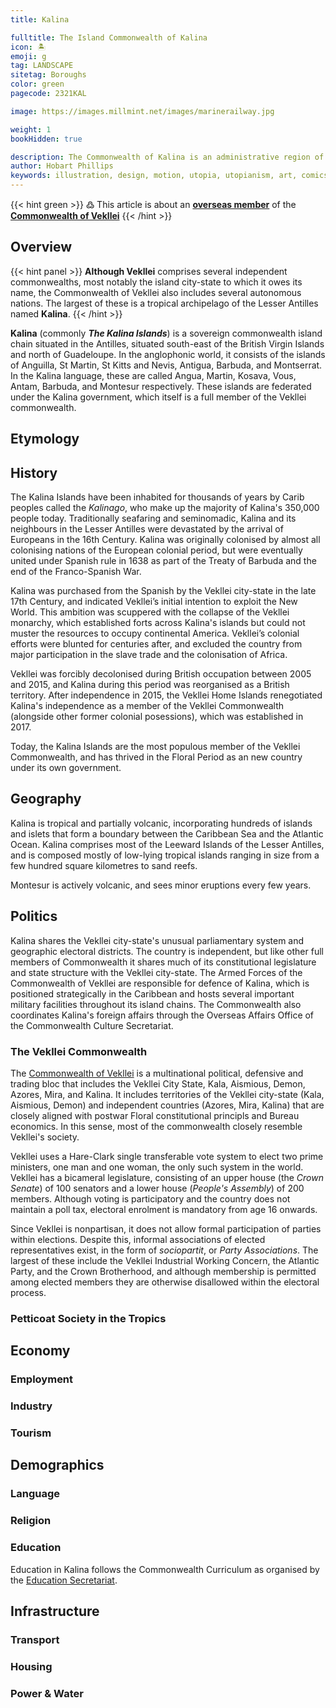 ```yaml
---
title: Kalina

fulltitle: The Island Commonwealth of Kalina
icon: 🏝
emoji: g
tag: LANDSCAPE
sitetag: Boroughs
color: green
pagecode: 2321KAL

image: https://images.millmint.net/images/marinerailway.jpg

weight: 1
bookHidden: true

description: The Commonwealth of Kalina is an administrative region of the Commonwealth of Vekllei, a utopian country created by Hobart Phillips.
author: Hobart Phillips
keywords: illustration, design, motion, utopia, utopianism, art, comics, comic, hobart, phillips, vekllei, millmint
---
```

{{< hint green >}}
߷ This article is about an [**overseas member**](/utopia/vekllei/#administrative-divisions) of the [**Commonwealth of Vekllei**](/utopia/vekllei)
{{< /hint >}}

## Overview

{{< hint panel >}}
**Although Vekllei** comprises several independent commonwealths, most notably the island city-state to which it owes its name, the Commonwealth of Vekllei also includes several autonomous nations. The largest of these is a tropical archipelago of the Lesser Antilles named **Kalina**.
{{< /hint >}}

**Kalina** (commonly ***The Kalina Islands***) is a sovereign commonwealth island chain situated in the Antilles, situated south-east of the British Virgin Islands and north of Guadeloupe. In the anglophonic world, it consists of the islands of Anguilla, St Martin, St Kitts and Nevis, Antigua, Barbuda, and Montserrat. In the Kalina language, these are called Angua, Martin, Kosava, Vous, Antam, Barbuda, and Montesur respectively. These islands are federated under the Kalina government, which itself is a full member of the Vekllei commonwealth.


## Etymology

## History

The Kalina Islands have been inhabited for thousands of years by Carib peoples called the *Kalinago*, who make up the majority of Kalina's 350,000 people today. Traditionally seafaring and seminomadic, Kalina and its neighbours in the Lesser Antilles were devastated by the arrival of Europeans in the 16th Century. Kalina was originally colonised by almost all colonising nations of the European colonial period, but were eventually united under Spanish rule in 1638 as part of the Treaty of Barbuda and the end of the Franco-Spanish War.

Kalina was purchased from the Spanish by the Vekllei city-state in the late 17th Century, and indicated Vekllei’s initial intention to exploit the New World. This ambition was scuppered with the collapse of the Vekllei monarchy, which established forts across Kalina's islands but could not muster the resources to occupy continental America. Vekllei’s colonial efforts were blunted for centuries after, and excluded the country from major participation in the slave trade and the colonisation of Africa.

Vekllei was forcibly decolonised during British occupation between 2005 and 2015, and Kalina during this period was reorganised as a British territory. After independence in 2015, the Vekllei Home Islands renegotiated Kalina's independence as a member of the Vekllei Commonwealth (alongside other former colonial posessions), which was established in 2017.

Today, the Kalina Islands are the most populous member of the Vekllei Commonwealth, and has thrived in the Floral Period as an new country under its own government. 


## Geography

Kalina is tropical and partially volcanic, incorporating hundreds of islands and islets that form a boundary between the Caribbean Sea and the Atlantic Ocean. Kalina comprises most of the Leeward Islands of the Lesser Antilles, and is composed mostly of low-lying tropical islands ranging in size from a few hundred square kilometres to sand reefs. 

Montesur is actively volcanic, and sees minor eruptions every few years.

## Politics

Kalina shares the Vekllei city-state's unusual parliamentary system and geographic electoral districts. The country is independent, but like other full members of Commonwealth it shares much of its constitutional legislature and state structure with the Vekllei city-state. The Armed Forces of the Commonwealth of Vekllei are responsible for defence of Kalina, which is positioned strategically in the Caribbean and hosts several important military facilities throughout its island chains. The Commonwealth also coordinates Kalina's foreign affairs through the Overseas Affairs Office of the Commonwealth Culture Secretariat.

### The Vekllei Commonwealth

The [Commonwealth of Vekllei](/utopia/society/government/#parliament-of-the-commonwealth) is a multinational political, defensive and trading bloc that includes the Vekllei City State, Kala, Aismious, Demon, Azores, Mira, and Kalina. It includes territories of the Vekllei city-state (Kala, Aismious, Demon) and independent countries (Azores, Mira, Kalina) that are closely aligned with postwar Floral constitutional principls and Bureau economics. In this sense, most of the commonwealth closely resemble Vekllei's society.

Vekllei uses a Hare-Clark single transferable vote system to elect two prime ministers, one man and one woman, the only such system in the world. Vekllei has a bicameral legislature, consisting of an upper house (the *Crown Senate*) of 100 senators and a lower house (*People's Assembly*) of 200 members. Although voting is participatory and the country does not maintain a poll tax, electoral enrolment is mandatory from age 16 onwards.

Since Vekllei is nonpartisan, it does not allow formal participation of parties within elections. Despite this, informal associations of elected representatives exist, in the form of *sociopartit*, or *Party Associations*. The largest of these include the Vekllei Industrial Working Concern, the Atlantic Party, and the Crown Brotherhood, and although membership is permitted among elected members they are otherwise disallowed within the electoral process.

### Petticoat Society in the Tropics

## Economy

### Employment

### Industry

### Tourism

## Demographics

### Language

### Religion

### Education

Education in Kalina follows the Commonwealth Curriculum as organised by the [Education Secretariat](/utopia/society/government/#commonwealth-education-secretariat).

## Infrastructure

### Transport

### Housing

### Power & Water

